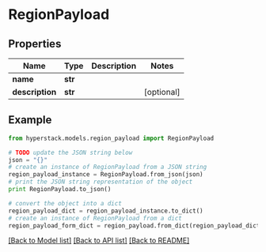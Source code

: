 # RegionPayload


## Properties

Name | Type | Description | Notes
------------ | ------------- | ------------- | -------------
**name** | **str** |  | 
**description** | **str** |  | [optional] 

## Example

```python
from hyperstack.models.region_payload import RegionPayload

# TODO update the JSON string below
json = "{}"
# create an instance of RegionPayload from a JSON string
region_payload_instance = RegionPayload.from_json(json)
# print the JSON string representation of the object
print RegionPayload.to_json()

# convert the object into a dict
region_payload_dict = region_payload_instance.to_dict()
# create an instance of RegionPayload from a dict
region_payload_form_dict = region_payload.from_dict(region_payload_dict)
```
[[Back to Model list]](../README.md#documentation-for-models) [[Back to API list]](../README.md#documentation-for-api-endpoints) [[Back to README]](../README.md)


